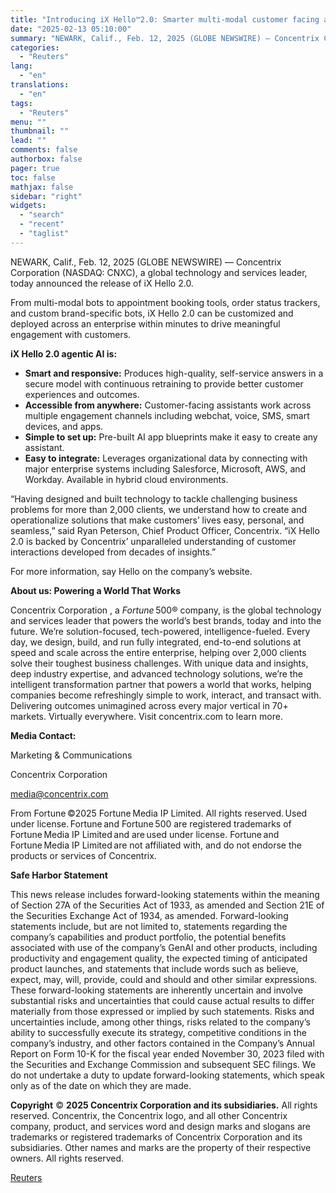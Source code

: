 ```yaml
---
title: "Introducing iX Hello™2.0: Smarter multi-modal customer facing assistants that are easy to create, customize and integrate across the enterprise"
date: "2025-02-13 05:10:00"
summary: "NEWARK, Calif., Feb. 12, 2025 (GLOBE NEWSWIRE) — Concentrix Corporation (NASDAQ: CNXC), a global technology and services leader, today announced the release of iX Hello 2.0.From multi-modal bots to appointment booking tools, order status trackers, and custom brand-specific bots, iX Hello 2.0 can be customized and deployed across an enterprise..."
categories:
  - "Reuters"
lang:
  - "en"
translations:
  - "en"
tags:
  - "Reuters"
menu: ""
thumbnail: ""
lead: ""
comments: false
authorbox: false
pager: true
toc: false
mathjax: false
sidebar: "right"
widgets:
  - "search"
  - "recent"
  - "taglist"
---
```


NEWARK, Calif., Feb. 12, 2025 (GLOBE NEWSWIRE) — Concentrix Corporation (NASDAQ: CNXC), a global technology and services leader, today announced the release of iX Hello 2.0.

From multi-modal bots to appointment booking tools, order status trackers, and custom brand-specific bots, iX Hello 2.0 can be customized and deployed across an enterprise within minutes to drive meaningful engagement with customers.

**iX Hello 2.0 agentic AI is:**

* **Smart and responsive:** Produces high-quality, self-service answers in a secure model with continuous retraining to provide better customer experiences and outcomes.
* **Accessible from anywhere:** Customer-facing assistants work across multiple engagement channels including webchat, voice, SMS, smart devices, and apps.
* **Simple to set up:** Pre-built AI app blueprints make it easy to create any assistant.
* **Easy to integrate:** Leverages organizational data by connecting with major enterprise systems including Salesforce, Microsoft, AWS, and Workday. Available in hybrid cloud environments.

“Having designed and built technology to tackle challenging business problems for more than 2,000 clients, we understand how to create and operationalize solutions that make customers’ lives easy, personal, and seamless,” said Ryan Peterson, Chief Product Officer, Concentrix. “iX Hello 2.0 is backed by Concentrix’ unparalleled understanding of customer interactions developed from decades of insights.”

For more information, say Hello on the company’s website.

**About us: Powering a World That Works**

Concentrix Corporation , a *Fortune* 500® company, is the global technology and services leader that powers the world’s best brands, today and into the future. We’re solution-focused, tech-powered, intelligence-fueled. Every day, we design, build, and run fully integrated, end-to-end solutions at speed and scale across the entire enterprise, helping over 2,000 clients solve their toughest business challenges. With unique data and insights, deep industry expertise, and advanced technology solutions, we’re the intelligent transformation partner that powers a world that works, helping companies become refreshingly simple to work, interact, and transact with. Delivering outcomes unimagined across every major vertical in 70+ markets. Virtually everywhere. Visit concentrix.com to learn more.

**Media Contact:**

Marketing & Communications

Concentrix Corporation

media@concentrix.com

From Fortune ©2025 Fortune Media IP Limited. All rights reserved. Used under license. Fortune and Fortune 500 are registered trademarks of Fortune Media IP Limited and are used under license. Fortune and Fortune Media IP Limited are not affiliated with, and do not endorse the products or services of Concentrix.

**Safe Harbor Statement**

This news release includes forward-looking statements within the meaning of Section 27A of the Securities Act of 1933, as amended and Section 21E of the Securities Exchange Act of 1934, as amended. Forward-looking statements include, but are not limited to, statements regarding the company’s capabilities and product portfolio, the potential benefits associated with use of the company’s GenAI and other products, including productivity and engagement quality, the expected timing of anticipated product launches, and statements that include words such as believe, expect, may, will, provide, could and should and other similar expressions. These forward-looking statements are inherently uncertain and involve substantial risks and uncertainties that could cause actual results to differ materially from those expressed or implied by such statements. Risks and uncertainties include, among other things, risks related to the company’s ability to successfully execute its strategy, competitive conditions in the company’s industry, and other factors contained in the Company’s Annual Report on Form 10-K for the fiscal year ended November 30, 2023 filed with the Securities and Exchange Commission and subsequent SEC filings. We do not undertake a duty to update forward-looking statements, which speak only as of the date on which they are made.

**Copyright** © **2025 Concentrix Corporation and its subsidiaries.** All rights reserved. Concentrix, the Concentrix logo, and all other Concentrix company, product, and services word and design marks and slogans are trademarks or registered trademarks of Concentrix Corporation and its subsidiaries. Other names and marks are the property of their respective owners. All rights reserved.

[Reuters](https://www.tradingview.com/news/reuters.com,2025-02-12:newsml_GNX4zgbJh:0-introducing-ix-hello-2-0-smarter-multi-modal-customer-facing-assistants-that-are-easy-to-create-customize-and-integrate-across-the-enterprise/)

